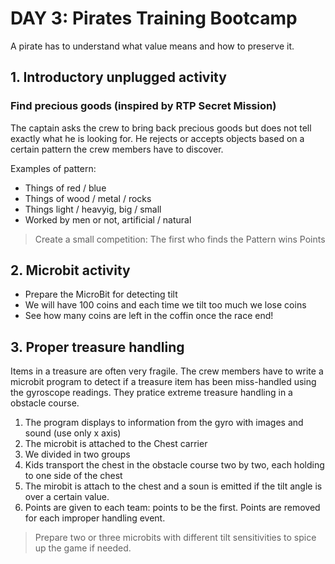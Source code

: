 # DAY 3: Pirates Training Bootcamp

A pirate has to understand what value means and how to preserve it.

## 1. Introductory unplugged activity 

### Find precious goods (inspired by RTP Secret Mission)

The captain asks the crew to bring back precious goods but does not tell exactly what he is looking for. 
He rejects or accepts objects based on a certain pattern the crew members have to discover.

Examples of pattern: 
- Things of red / blue
- Things of wood /  metal / rocks
- Things light / heavyig, big / small
- Worked by men or not, artificial / natural

> Create a small competition: The first who finds the Pattern wins Points

## 2. Microbit activity

- Prepare the MicroBit for detecting tilt
- We will have 100 coins and each time we tilt too much we lose coins
- See how many coins are left in the coffin once the race end!

## 3. Proper treasure handling

Items in a treasure are often very fragile. The crew members have to write a microbit program to detect if a treasure item has been miss-handled using the gyroscope readings. They pratice extreme treasure handling in a obstacle course.

1) The program displays to information from the gyro with images and sound (use only x axis)
2) The microbit is attached to the Chest carrier
3) We divided in two groups
4) Kids transport the chest in the obstacle course two by two, each holding to one side of the chest
5) The mirobit is attach to the chest and a soun is emitted if the tilt angle is over a certain value.
6) Points are given to each team: points to be the first. Points are removed for each improper handling event.

> Prepare two or three microbits with different tilt sensitivities to spice up the game if needed.
